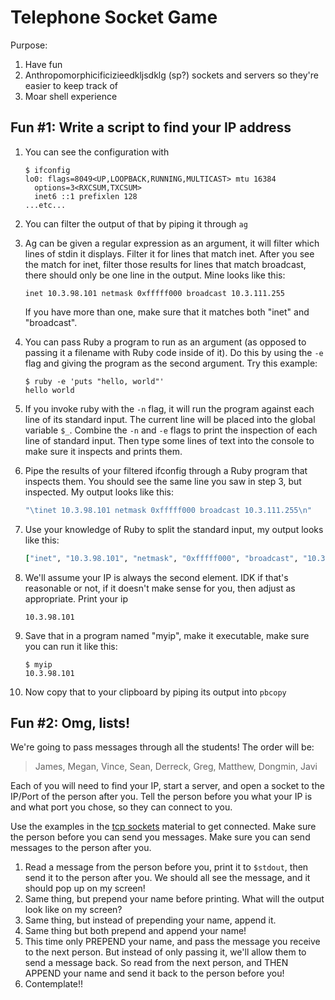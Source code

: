Telephone Socket Game
=====================

Purpose:

1. Have fun
2. Anthropomorphicificizieedkljsdklg (sp?) sockets and servers so they're easier to keep track of
3. Moar shell experience

Fun #1: Write a script to find your IP address
----------------------------------------------

1. You can see the configuration with
   ```
   $ ifconfig
   lo0: flags=8049<UP,LOOPBACK,RUNNING,MULTICAST> mtu 16384
     options=3<RXCSUM,TXCSUM>
     inet6 ::1 prefixlen 128
   ...etc...
   ```
2. You can filter the output of that by piping it through `ag`
3. Ag can be given a regular expression as an argument,
   it will filter which lines of stdin it displays.
   Filter it for lines that match inet.
   After you see the match for inet, filter those results for lines that match broadcast,
   there should only be one line in the output.
   Mine looks like this:

   ```
   inet 10.3.98.101 netmask 0xfffff000 broadcast 10.3.111.255
   ```

   If you have more than one, make sure that it matches both "inet" and "broadcast".
4. You can pass Ruby a program to run as an argument (as opposed to passing it a filename with Ruby code inside of it).
   Do this by using the `-e` flag and giving the program as the second argument.
   Try this example:

   ```
   $ ruby -e 'puts "hello, world"'
   hello world
   ```
5. If you invoke ruby with the `-n` flag, it will run the program against each line of its standard input.
   The current line will be placed into the global variable `$_`.
   Combine the `-n` and `-e` flags to print the inspection of each line of standard input.
   Then type some lines of text into the console to make sure it inspects and prints them.
6. Pipe the results of your filtered ifconfig through a Ruby program that inspects them.
   You should see the same line you saw in step 3, but inspected. My output looks like this:

   ```ruby
   "\tinet 10.3.98.101 netmask 0xfffff000 broadcast 10.3.111.255\n"
   ```
7. Use your knowledge of Ruby to split the standard input, my output looks like this:

   ```ruby
   ["inet", "10.3.98.101", "netmask", "0xfffff000", "broadcast", "10.3.111.255"]
   ```
8. We'll assume your IP is always the second element. IDK if that's reasonable or not, if it doesn't make sense for you, then adjust as appropriate.
   Print your ip

   ```
   10.3.98.101
   ```
9. Save that in a program named "myip", make it executable, make sure you can run it like this:
   ```
   $ myip
   10.3.98.101
   ```
9. Now copy that to your clipboard by piping its output into `pbcopy`



Fun #2: Omg, lists!
-------------------

We're going to pass messages through all the students!
The order will be:

> James, Megan, Vince, Sean, Derreck, Greg, Matthew, Dongmin, Javi

Each of you will need to find your IP, start a server,
and open a socket to the IP/Port of the person after you.
Tell the person before you what your IP is and what port you chose,
so they can connect to you.

Use the examples in the [tcp sockets](https://github.com/CodePlatoon/curriculum/blob/master/phase1/tcp_sockets.md)
material to get connected. Make sure the person before you can send you messages.
Make sure you can send messages to the person after you.


1. Read a message from the person before you, print it to `$stdout`,
   then send it to the person after you. We should all see the message,
   and it should pop up on my screen!
2. Same thing, but prepend your name before printing.
   What will the output look like on my screen?
3. Same thing, but instead of prepending your name, append it.
4. Same thing but both prepend and append your name!
5. This time only PREPEND your name, and pass the message you receive to the next person.
   But instead of only passing it, we'll allow them to send a message back.
   So read from the next person, and THEN APPEND your name and send it back to the person before you!
6. Contemplate!!
